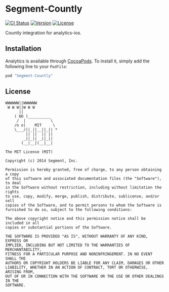 # Segment-Countly

[![CI Status](http://img.shields.io/travis/segment-integrations/analytics-ios-integration-countly.svg?style=flat)](https://travis-ci.org/segment-integrations/analytics-ios-integration-countly)
[![Version](https://img.shields.io/cocoapods/v/Segment-Countly.svg?style=flat)](http://cocoapods.org/pods/Segment-Countly)
[![License](https://img.shields.io/cocoapods/l/Segment-Countly.svg?style=flat)](http://cocoapods.org/pods/Segment-Countly)

Countly integration for analytics-ios.

## Installation

Analytics is available through [CocoaPods](http://cocoapods.org). To install
it, simply add the following line to your `Podfile`:

```ruby
pod "Segment-Countly"
```

## License

```
WWWWWW||WWWWWW
 W W W||W W W
      ||
    ( OO )__________
     /  |           \
    /o o|    MIT     \
    \___/||_||__||_|| *
         || ||  || ||
        _||_|| _||_||
       (__|__|(__|__|

The MIT License (MIT)

Copyright (c) 2014 Segment, Inc.

Permission is hereby granted, free of charge, to any person obtaining a copy
of this software and associated documentation files (the "Software"), to deal
in the Software without restriction, including without limitation the rights
to use, copy, modify, merge, publish, distribute, sublicense, and/or sell
copies of the Software, and to permit persons to whom the Software is
furnished to do so, subject to the following conditions:

The above copyright notice and this permission notice shall be included in all
copies or substantial portions of the Software.

THE SOFTWARE IS PROVIDED "AS IS", WITHOUT WARRANTY OF ANY KIND, EXPRESS OR
IMPLIED, INCLUDING BUT NOT LIMITED TO THE WARRANTIES OF MERCHANTABILITY,
FITNESS FOR A PARTICULAR PURPOSE AND NONINFRINGEMENT. IN NO EVENT SHALL THE
AUTHORS OR COPYRIGHT HOLDERS BE LIABLE FOR ANY CLAIM, DAMAGES OR OTHER
LIABILITY, WHETHER IN AN ACTION OF CONTRACT, TORT OR OTHERWISE, ARISING FROM,
OUT OF OR IN CONNECTION WITH THE SOFTWARE OR THE USE OR OTHER DEALINGS IN THE
SOFTWARE.
```
